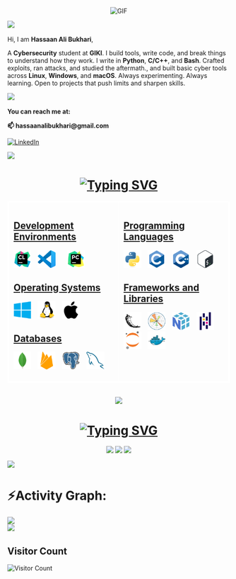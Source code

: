 <p align="center">
    <img height="400" width="750" alt="GIF" src="https://media.gifs.nl/mr-robot-gifs-qnCSvZ.gif"/>
</p>

<img src="https://user-images.githubusercontent.com/73097560/115834477-dbab4500-a447-11eb-908a-139a6edaec5c.gif">

Hi, I am <strong>Hassaan Ali Bukhari</strong>,

A **Cybersecurity** student at **GIKI**. I build tools, write code, and break things to understand how they work. I write in **Python**, **C/C++**, and **Bash**.  Crafted exploits, ran attacks, and studied the aftermath., and built basic cyber tools across **Linux**, **Windows**, and **macOS**. Always experimenting. Always learning. Open to projects that push limits and sharpen skills.



<img src="https://user-images.githubusercontent.com/73097560/115834477-dbab4500-a447-11eb-908a-139a6edaec5c.gif">

<strong> You can reach me at: </strong>
<p> <strong>📫 hassaanalibukhari@gmail.com </strong> </p>

[![LinkedIn](https://img.shields.io/badge/LinkedIn-%230077B5.svg?logo=linkedin&logoColor=white)](https://linkedin.com/in/hassaan-ali-bukhari)

<img src="https://user-images.githubusercontent.com/73097560/115834477-dbab4500-a447-11eb-908a-139a6edaec5c.gif">

# <div align="center"><strong>[![Typing SVG](https://readme-typing-svg.herokuapp.com?font=Fira+Code&size=41&width=800&height=60&lines=My+Development+Stack&center=true&vCenter=true&color=00AEEF)](https://git.io/typing-svg)</strong></div>

<div align="center">
  <table style="border: 2px solid white; border-collapse: collapse;">
    <tr>
      <td valign="top" width="50%" style="border: 2px solid white; padding: 10px;">

## <u>Development Environments</u>
<img src="https://raw.githubusercontent.com/devicons/devicon/master/icons/clion/clion-original.svg" alt="CLion" width="40px" />&nbsp;&nbsp;&nbsp;
<img src="https://raw.githubusercontent.com/devicons/devicon/master/icons/vscode/vscode-original.svg" alt="VSCode" width="40px" />&nbsp;&nbsp;&nbsp;&nbsp;&nbsp;&nbsp;
<img src="https://raw.githubusercontent.com/devicons/devicon/master/icons/pycharm/pycharm-original.svg" alt="PyCharm" width="40px" />

## <u>Operating Systems</u>
<img src="https://raw.githubusercontent.com/devicons/devicon/master/icons/windows8/windows8-original.svg" alt="Windows" width="40px" />&nbsp;&nbsp;&nbsp;
<img src="https://raw.githubusercontent.com/devicons/devicon/master/icons/linux/linux-original.svg" alt="Kali Linux" width="40px" />&nbsp;&nbsp;&nbsp;
<img src="https://raw.githubusercontent.com/devicons/devicon/master/icons/apple/apple-original.svg" alt="macOS" width="40px" />

## <u>Databases</u>
<img src="https://raw.githubusercontent.com/devicons/devicon/master/icons/mongodb/mongodb-original.svg" alt="MongoDB" width="40px" />&nbsp;&nbsp;&nbsp;
<img src="https://raw.githubusercontent.com/devicons/devicon/master/icons/firebase/firebase-plain.svg" alt="Firebase" width="40px" />&nbsp;&nbsp;&nbsp;
<img src="https://raw.githubusercontent.com/devicons/devicon/master/icons/postgresql/postgresql-original.svg" alt="PostgreSQL" width="40px" />&nbsp;&nbsp;&nbsp;
<img src="https://raw.githubusercontent.com/devicons/devicon/master/icons/mysql/mysql-original.svg" alt="MySQL" width="40px" />


</td>
<td valign="top" width="50%" style="border: 2px solid white; padding: 10px;">

## <u>Programming Languages</u>
<img src="https://raw.githubusercontent.com/devicons/devicon/master/icons/python/python-original.svg" alt="Python" width="40px" />&nbsp;&nbsp;&nbsp;
<img src="https://raw.githubusercontent.com/devicons/devicon/master/icons/c/c-original.svg" alt="C" width="40px" />&nbsp;&nbsp;&nbsp;
<img src="https://raw.githubusercontent.com/devicons/devicon/master/icons/cplusplus/cplusplus-original.svg" alt="C++" width="40px" />&nbsp;&nbsp;&nbsp;
<img src="https://raw.githubusercontent.com/devicons/devicon/master/icons/bash/bash-original.svg" alt="Bash" width="40px" />

## <u>Frameworks and Libraries</u>
<img src="https://raw.githubusercontent.com/devicons/devicon/master/icons/flask/flask-original.svg" alt="Flask" width="40px" />&nbsp;&nbsp;&nbsp;
<img src="https://raw.githubusercontent.com/devicons/devicon/master/icons/matplotlib/matplotlib-original.svg" alt="Matplotlib" width="40px" />&nbsp;&nbsp;&nbsp;
<img src="https://raw.githubusercontent.com/devicons/devicon/master/icons/numpy/numpy-original.svg" alt="NumPy" width="40px" />&nbsp;&nbsp;&nbsp;
<img src="https://raw.githubusercontent.com/devicons/devicon/master/icons/pandas/pandas-original.svg" alt="Pandas" width="40px" />&nbsp;&nbsp;&nbsp;
<img src="https://raw.githubusercontent.com/devicons/devicon/master/icons/jupyter/jupyter-original.svg" alt="Jupyter Notebook" width="40px" />&nbsp;&nbsp;&nbsp;
<img src="https://raw.githubusercontent.com/devicons/devicon/master/icons/docker/docker-original.svg" alt="Docker" width="40px" />

</td>
    </tr>
  </table>
</div>

<div align="center">
    <br>
    <img src="https://user-images.githubusercontent.com/73097560/115834477-dbab4500-a447-11eb-908a-139a6edaec5c.gif">

# <div align="center"><strong>[![Typing SVG](https://readme-typing-svg.herokuapp.com?font=Fira+Code&size=41&width=800&height=60&lines=Statistics&center=true&vCenter=true&color=DA70D6)](https://git.io/typing-svg)</strong></div>
    
   [![](https://github-readme-stats.vercel.app/api?username=B3TA-BLOCKER&theme=radical&hide_border=false&include_all_commits=false&count_private=false)](https://github.com/B3TA-BLOCKER)
 [![](https://denvercoder1-github-readme-stats.vercel.app/api/top-langs/?username=B3TA-BLOCKER&langs_count=8&layout=compact&theme=radical&hide_border=false)](https://github.com/alsiam)
  [![](https://github-readme-streak-stats.herokuapp.com/?user=B3TA-BLOCKER&theme=radical&hide_border=false)](https://github.com/B3TA-BLOCKER)
</div>

<img src="https://user-images.githubusercontent.com/73097560/115834477-dbab4500-a447-11eb-908a-139a6edaec5c.gif">

# ⚡Activity Graph:

<img align="center" src="https://github-readme-activity-graph.vercel.app/graph?username=B3TA-BLOCKER&bg_color=151515&color=9b59b6&line=9b59b6&point=ffffff&area=true&hide_border=true" />
<br>
<img src="https://user-images.githubusercontent.com/73097560/115834477-dbab4500-a447-11eb-908a-139a6edaec5c.gif">

## Visitor Count
![Visitor Count](https://profile-counter.glitch.me/B3TA-BLOCKER/count.svg)

